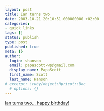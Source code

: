 ```yaml
---
layout: post
title: Ian turns two
date: 2003-10-21 20:10:51.000000000 +02:00
categories:
- quick links
tags: []
status: publish
type: post
published: true
meta: {}
author:
  login: shanson
  email: papascott-wp@gmail.com
  display_name: PapaScott
  first_name: Scott
  last_name: Hanson
# excerpt: !ruby/object:Hpricot::Doc
  # options: {}
---
```

<p><a title="We never met, since Christopher had chicken pox when we were in LV" href="http://hal.editthispage.com/2003/10/21#2yearsold">Ian turns two... happy birthday!</a></p>
